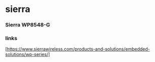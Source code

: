 # sierra
### Sierra WP8548-G

### links

[https://www.sierrawireless.com/products-and-solutions/embedded-solutions/wp-series/]
